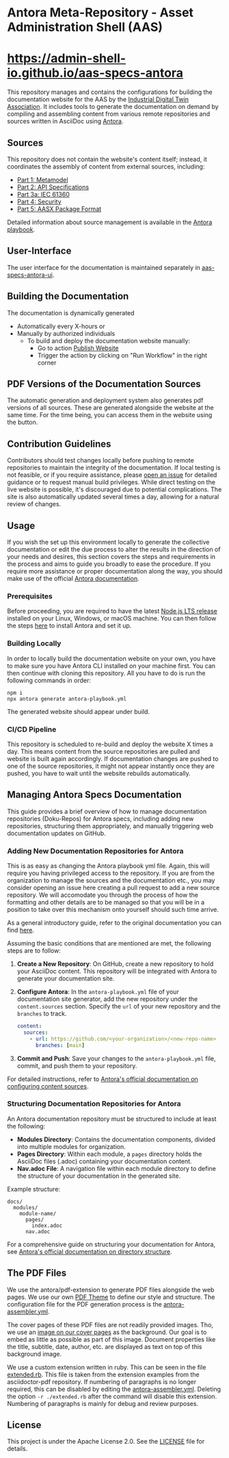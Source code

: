 
# Antora Meta-Repository - Asset Administration Shell (AAS)
# https://admin-shell-io.github.io/aas-specs-antora

This repository manages and contains the configurations for building the documentation website for the AAS by the [Industrial Digital Twin Association](https://industrialdigitaltwin.org).
It includes tools to generate the documentation on demand by compiling and assembling content from various remote repositories and sources written in AsciiDoc using [Antora](https://antora.org/).

## Sources
This repository does not contain the website's content itself; instead, it coordinates the assembly of content from external sources, including:
- [Part 1: Metamodel](https://github.com/admin-shell-io/aas-specs/)
- [Part 2: API Specifications](https://github.com/admin-shell-io/aas-specs-api)
- [Part 3a: IEC 61360](https://github.com/admin-shell-io/aas-specs-iec61360)
- [Part 4: Security](https://github.com/admin-shell-io/aas-specs-security/)
- [Part 5: AASX Package Format](https://github.com/admin-shell-io/aas-specs-aasx)

Detailed information about source management is available in the [Antora playbook](antora-playbook.yml).

## User-Interface
The user interface for the documentation is maintained separately in [aas-specs-antora-ui](https://github.com/admin-shell-io/aas-specs-antora-ui). 

## Building the Documentation
The documentation is dynamically generated
- Automatically every X-hours or
- Manually by authorized individuals
  - To build and deploy the documentation website manually:
    - Go to action [Publish Website](https://github.com/admin-shell-io/aas-specs-antora/actions/workflows/publish.yml)
    - Trigger the action by clicking on "Run Workflow" in the right corner

## PDF Versions of the Documentation Sources
The automatic generation and deployment system also generates pdf versions of all sources.
These are generated alongside the website at the same time.
For the time being, you can access them in the website using the button.

## Contribution Guidelines
Contributors should test changes locally before pushing to remote repositories to maintain the integrity of the documentation.
If local testing is not feasible, or if you require assistance, please [open an issue](https://github.com/admin-shell-io/aas-specs-antora/issues) for detailed guidance or to request manual build privileges.
While direct testing on the live website is possible, it's discouraged due to potential complications.
The site is also automatically updated several times a day, allowing for a natural review of changes.

## Usage

If you wish the set up this environment locally to generate the collective documentation or edit the due process to alter the results in the direction of your needs and desires, this section covers the steps and requirements in the process and aims to guide you broadly to ease the procedure.
If you require more assistance or proper documentation along the way, you should make use of the official [Antora documentation](https://docs.antora.org/antora/latest/).

### Prerequisites

Before proceeding, you are required to have the latest [Node.js LTS release](https://nodejs.org/en/download) installed on your Linux, Windows, or macOS machine.
You can then follow the steps [here](https://docs.antora.org/antora/latest/install/install-antora/) to install Antora and set it up.

### Building Locally
In order to locally build the documentation website on your own, you have to make sure you have Antora CLI installed on your machine first.
You can then continue with cloning this repository. All you have to do is run the following commands in order:
```
npm i
npx antora generate antora-playbook.yml
```
The generated website should appear under build.

### CI/CD Pipeline
This repository is scheduled to re-build and deploy the website X times a day.
This means content from the source repositories are pulled and website is built again accordingly.
If documentation changes are pushed to one of the source repositories, it might not appear instantly once they are pushed, you have to wait until the website rebuilds automatically.

## Managing Antora Specs Documentation

This guide provides a brief overview of how to manage documentation repositories (Doku-Repos) for Antora specs, including adding new repositories, structuring them appropriately, and manually triggering web documentation updates on GitHub.

### Adding New Documentation Repositories for Antora
This is as easy as changing the Antora playbook yml file.
Again, this will require you having privileged access to the repository.
If you are from the organization to manage the sources and the documentation etc., you may consider opening an issue here creating a pull request to add a new source repository.
We will accomodate you through the process of how the formatting and other details are to be managed so that you will be in a position to take over this mechanism onto yourself should such time arrive.

As a general introductory guide, refer to the original documentation you can find [here](https://docs.antora.org/antora/latest/playbook/content-source-url/).

Assuming the basic conditions that are mentioned are met, the following steps are to follow:

1. **Create a New Repository**: On GitHub, create a new repository to hold your AsciiDoc content.
This repository will be integrated with Antora to generate your documentation site.
   
3. **Configure Antora**: In the `antora-playbook.yml` file of your documentation site generator, add the new repository under the `content.sources` section.
Specify the `url` of your new repository and the `branches` to track.

   ```yaml
   content:
     sources:
       - url: https://github.com/<your-organization>/<new-repo-name>
         branches: [main]
   ```

5. **Commit and Push**: Save your changes to the `antora-playbook.yml` file, commit, and push them to your repository.

For detailed instructions, refer to [Antora's official documentation on configuring content sources](https://docs.antora.org/antora/latest/configure-content-sources/).

### Structuring Documentation Repositories for Antora

An Antora documentation repository must be structured to include at least the following:

- **Modules Directory**: Contains the documentation components, divided into multiple modules for organization.
- **Pages Directory**: Within each module, a `pages` directory holds the AsciiDoc files (.adoc) containing your documentation content.
- **Nav.adoc File**: A navigation file within each module directory to define the structure of your documentation in the generated site.

Example structure:

```
docs/
  modules/
    module-name/
      pages/
        index.adoc
      nav.adoc
```

For a comprehensive guide on structuring your documentation for Antora, see [Antora's official documentation on directory structure](https://docs.antora.org/antora/latest/standard-directories/).

## The PDF Files
We use the antora/pdf-extension to generate PDF files alongside the web pages.
We use our own [PDF Theme](pdf-theme.yml) to define our style and structure.
The configuration file for the PDF generation process is the [antora-assembler.yml](antora-assembler.yml).

The cover pages of these PDF files are not readily provided images.
Tho, we use an [image on our cover pages](cover.pdf) as the background.
Our goal is to embed as little as possible as part of this image.
Document properties like the title, subtitle, date, author, etc. are displayed as text on top of this background image.

We use a custom extension written in ruby.
This can be seen in the file [extended.rb](extended.rb).
This file is taken from the extension examples from the asciidoctor-pdf repository.
If numbering of paragraphs is no longer required, this can be disabled by editing the [antora-assembler.yml](antora-assembler.yml).
Deleting the option ```-r ./extended.rb``` after the command will disable this extension.
Numbering of paragraphs is mainly for debug and review purposes.

## License
This project is under the Apache License 2.0. See the [LICENSE](LICENSE) file for details.
